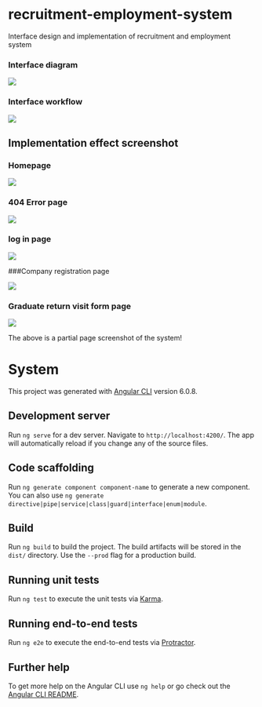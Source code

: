 

# recruitment-employment-system

Interface design and implementation of recruitment and employment system




### Interface diagram

![](http://ozkbl6lk3.bkt.clouddn.com/18-6-30/78150120.jpg)   





### Interface workflow

![](http://ozkbl6lk3.bkt.clouddn.com/18-6-30/51845457.jpg)  





## Implementation effect screenshot

### Homepage

![](http://ozkbl6lk3.bkt.clouddn.com/18-6-30/87409888.jpg)



### 404 Error page

![](http://ozkbl6lk3.bkt.clouddn.com/18-6-30/21752449.jpg)


### log in page

![](http://ozkbl6lk3.bkt.clouddn.com/18-6-30/32260607.jpg)


###Company registration page

![](http://ozkbl6lk3.bkt.clouddn.com/18-6-30/16809244.jpg)


### Graduate return visit form page

![](http://ozkbl6lk3.bkt.clouddn.com/18-6-30/87702617.jpg)


The above is a partial page screenshot of the system!



# System

This project was generated with [Angular CLI](https://github.com/angular/angular-cli) version 6.0.8.

## Development server

Run `ng serve` for a dev server. Navigate to `http://localhost:4200/`. The app will automatically reload if you change any of the source files.

## Code scaffolding

Run `ng generate component component-name` to generate a new component. You can also use `ng generate directive|pipe|service|class|guard|interface|enum|module`.

## Build

Run `ng build` to build the project. The build artifacts will be stored in the `dist/` directory. Use the `--prod` flag for a production build.

## Running unit tests

Run `ng test` to execute the unit tests via [Karma](https://karma-runner.github.io).

## Running end-to-end tests

Run `ng e2e` to execute the end-to-end tests via [Protractor](http://www.protractortest.org/).

## Further help

To get more help on the Angular CLI use `ng help` or go check out the [Angular CLI README](https://github.com/angular/angular-cli/blob/master/README.md).

